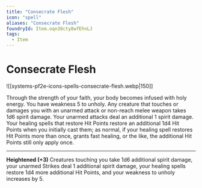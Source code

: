 ```yaml
---
title: "Consecrate Flesh"
icon: "spell"
aliases: "Consecrate Flesh"
foundryId: Item.oqn38cty8wfEhnLJ
tags:
  - Item
---
```


# Consecrate Flesh
![[systems-pf2e-icons-spells-consecrate-flesh.webp|150]]

Through the strength of your faith, your body becomes infused with holy energy. You have weakness 5 to unholy. Any creature that touches or damages you with an unarmed attack or non-reach melee weapon takes 1d6 spirit damage. Your unarmed attacks deal an additional 1 spirit damage. Your healing spells that restore Hit Points restore an additional 1d4 Hit Points when you initially cast them; as normal, if your healing spell restores Hit Points more than once, grants fast healing, or the like, the additional Hit Points still only apply once.

* * *

**Heightened (+3)** Creatures touching you take 1d6 additional spirit damage, your unarmed Strikes deal 1 additional spirit damage, your healing spells restore 1d4 more additional Hit Points, and your weakness to unholy increases by 5.

